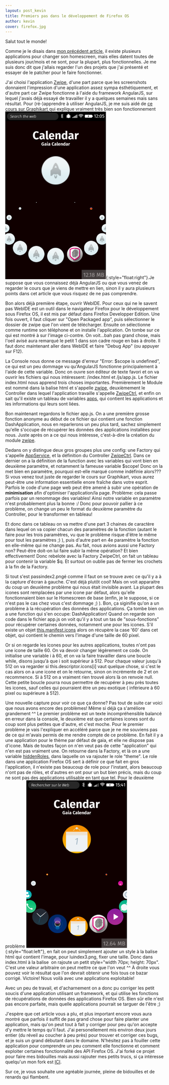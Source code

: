 ```yaml
---
layout: post_kevin
title: Premiers pas dans le développement de Firefox OS
author: kevin
cover: firefox.jpg
---
```


Salut tout le monde!

Comme je le disais dans [mon précédent article](/2015/01/22/changer-de-homescreen-dans-firefox-os.html), il existe plusieurs applications pour changer son homescreen, mais elles datent toutes
 de plusieurs jour/mois et ne sont, pour la plupart, plus fonctionnelles. Je me suis donc dit que j'allais regarder l'un des projets que j'ai présenté et essayer de le patcher pour le faire fonctionner.
<!--break-->
J'ai choisi l'application [Zwipe](https://github.com/mgoodings/zwipe), d'une part parce que les screenshots donnaient l'impression d'une application assez sympa ésthétiquement, et d'autre part car Zwipe
 fonctionne à l'aide du framework AngularJS, sur lequel j'avais déjà essayé de travailler il y a quelques semaines mais sans résultat. Pour (ré-)apprendre à utiliser AngularJS, je me suis aidé de [ce cours
sur Graphikart ](http://www.grafikart.fr/formations/angularjs) qui explique vraiment très bien son fonctionnement![Zwipe1](/images/zwipe1.png){:style="float:right"}.Je suppose que vous connaissez déjà
AngularJS ou que vous venez de regarder le cours que je viens de mettre en lien, sinon il y aura plusieurs points dans cet article que vous risquez de ne pas comprendre.

Bon alors déjà première étape, ouvrir WebIDE. Pour ceux qui ne le savent pas WebIDE est un outil dans le navigateur Firefox pour le développement sous Firefox OS, il est mis par défaut dans Firefox
Developper Edition. Une fois ouvert, il faut cliquer sur "Open Packaged app", puis sélectionner le dossier de zwipe que l'on vient de télécharger. Ensuite on sélectionne comme runtime son téléphone et on
installe l'application. On tombe sur ce qui est montré à sur l'image ci-contre. On voit...bah pas grand chose, mais l'oeil avisé aura remarqué le petit 1 dans son cadre rouge en bas à droite. Il faut donc
maintenant aller dans WebIDE et faire "Debug App" (ou appuyer sur F12).

La Console nous donne ce message d'erreur "Error: $scope is undefined", ce qui est un peu dommage vu qu'AngularJS fonctionne principalement à l'aide de cette variable. Donc on ouvre son éditeur de texte
favori et on va ouvrir les fichiers qui nous intéressent: /index.html et /js/app.js. Le fichier index.html nous apprend trois choses importantes. Premièrement le Module est nommé dans la balise html et
s'appelle <u>zwipe</u>, deuxièmement le Controller dans lequel l'application travaille s'appelle <u>ZwipeCtrl</u>, et enfin on sait qu'il existe un tableau de variables <u>apps</u>, qui contient les applications et les
informations qui leurs sont liées.

Bon maintenant regardons le fichier app.js. On a une première grosse fonction anonyme au début de ce fichier qui contient une fonction DashApplication, nous en reparlerons un peu plus tard, sachez simplement
qu'elle s'occupe de récupérer les données des applications installées pour nous. Juste après on a ce qui nous intéresse, c'est-à-dire la création du module <u>zwipe</u>.

Dedans on y distingue deux gros groupes plus une config:  une Factory qui s'appelle <u>AppService</u>, et la définition du Controller <u>ZwipeCtrl</u>. Dans ce dernier on a la définition de la function avec les variables
qui vont bien en deuxième paramètre, et notamment la fameuse variable $scope! Donc on la met bien en paramètre, pourquoi est-elle marqué comme indéfinie alors???  Si vous venez tout juste de regarder le
cours sur Graphikart, vous aurez peut-être une information essentielle enore fraîche dans votre esprit. Parfois le code d'une page web peut être amené à subir une opération de **minimisation** afin d'optimiser
l'application/la page. Problème: cela passe parfois par un renommage des variables! Ainsi notre variable en paramètre n'est probablement plus la bonne :/ Donc pour pouvoir pallier à ce problème, on change un
peu le format du deuxième paramètre du Controller, pour le transformer en tableau!

Et donc dans ce tableau on va mettre d'une part 3 chaines de caractère dans lequel on va copier chacun des paramètres de la fonction (autant le faire pour les trois paramètres, vu que le problème risque
d'être le même pour tout les paramètres ;) ), puis d'autre part en 4e paramètre la fonction en elle-même qui ne change pas. Au fait, nous avions aussi une Factory non? Peut-être doit-on lui faire subir la
même opération? Et bien effectivement! Donc rebelote avec la Factory ZwipeCtrl, on fait un tableau pour contenir la variable $q. Et surtout on oublie pas de fermer les crochets à la fin de la Factory.

Si tout s'est passindex2.pngé comme il faut on se trouve avec ce qu'il y a à la capture d'écran à gauche. C'est déjà plutôt cool! Mais on voit apparaitre du coup un deuxième problème qui nous était invisible
avant. La plupart des icones sont remplacées par une icone par défaut, alors qu'elle fonctionnaient bien sur le Homescreen de base (enfin, je le suppose, si ce n'est pas le cas chez vous c'est dommage ;) ).
Bon, ça siginifie qu'on a un problème à la récupération des données des applications. Ça tombe bien on a une function qui s'en occupe: DashApplication! Quand on regarde son code dans le fichier app.js on
voit qu'il y a tout un tas de "sous-fonctions" pour récupérer certaines données, notamment une pour les icones. S'il existe un objet <u>this.manifest.icons</u> alors on récupère la case '60' dans cet objet, qui
contient le chemin vers l'image d'une taille de 60 pixel.

Or si on regarde les icones pour les autres applications, toutes n'ont pas une icone de taille 60. On va devoir changer légèrement ce code. On initialise une variable i à 60, et on va la faire travailler
dans une boucle while, disons jusqu'à que i soit supérieur à 512. Pour chaque valeur jusqu'à 512 on va regarder si this.descriptor.icons[i] vaut quelque chose, si c'est le cas alors on a une icone et on le
retourne, sinon on incrémente de 2 et on recommence. Si à 512 on a vraiment rien trouvé alors là on renvoie null. Cette petite boucle pourra nous permettre de recupérer à peu près toutes les icones, sauf
celles qui pourraient être un peu exotique ( inférieure à 60 pixel ou supérieure à 512).

Une nouvelle capture pour voir ce que ça donne?  Pas tout de suite car voici que nous avons encore des problèmes! Même si déjà ça s'améliore grandement ^^ Le premier problème est un texte incompréhensible
balancé en erreur dans la console, le deuxième est que certaines icones sont du coup sont plus
petites que d'autre, et c'est moche. Pour le premier problème je vais l'expliquer en accéléré parce que je ne me souviens pas de ce qui m'avais permis de me rendre compte de ce problème. En fait il y a une
application pour le thème par défaut de gaia, et elle ne dispose pas d'icone. Mais de toutes façon on n'en veut pas de cette "application" qui n'en est pas vraiment une. On retourne dans la Factory, et là on
a une variable <u>hiddenRoles</u>, dans laquelle on va rajouter le role "theme". Le role dans une application Firefox OS sert à définir ce que fait en gros l'application, il n'existe pas beaucoup de role pour
l'instant, alors beaucoup n'ont pas de rôles, et d'autres en ont pour un but bien précis, mais du coup ne sont pas des applications utilisable en tant que tel.
Pour le deuxième problème ![Zwipe2](/images/zwipe2.png){:style="float:left"}, en fait on peut simplement ajouter un style à la balise html qui contient l'image, pour luindex3.png, fixer une taille. Donc dans
index.html à la balise <img> on rajoute un petit style="width 70px; height: 70px". C'est une valeur arbitraire on peut mettre ce que l'on veut ^^ À droite vous pouvez voir le résultat que l'on devrait
obtenir une fois tous ce bazar corrigé.
Victoire! Nous voilà avec une applications exploitable!

Avec un peu de travail, et d'acharnement on a donc pu corriger les petit soucis d'une application utilisant un framework, et qui utilise les fonctions de récupérations de données des applications Firefox OS.
Bien sûr elle n'est pas encore parfaite, mais quelle applications pourrait se targuer de l'être ;)

J'espère que cet article vous a plu, et plus important encore vous aura montré que parfois il suffit de pas grand chose pour faire planter une application, mais qu'on peut tout à fait y corriger pour peu
qu'on accepte d'y mettre le temps qu'il faut. J'ai personellement mis environ deux jours entier (du réveil au coucher à peu près) pour trouver et corriger ces bugs, et je suis un grand débutant dans le
domaine. N'hésitez pas à fouiller cette application pour comprendre un peu comment elle fonctionne et comment exploiter certaines fonctionnalité des API Firefox OS. J'ai forké ce projet pour faire mes
bidouilles mais aussi rajouter mes petits trucs, si ça intéresse quelqu'un mon fork est [ICI](https://github.com/Ilphrin/zwipe).

Sur ce, je vous souhaite une agréable journée, pleine de bidouilles et de renards qui flambent.
